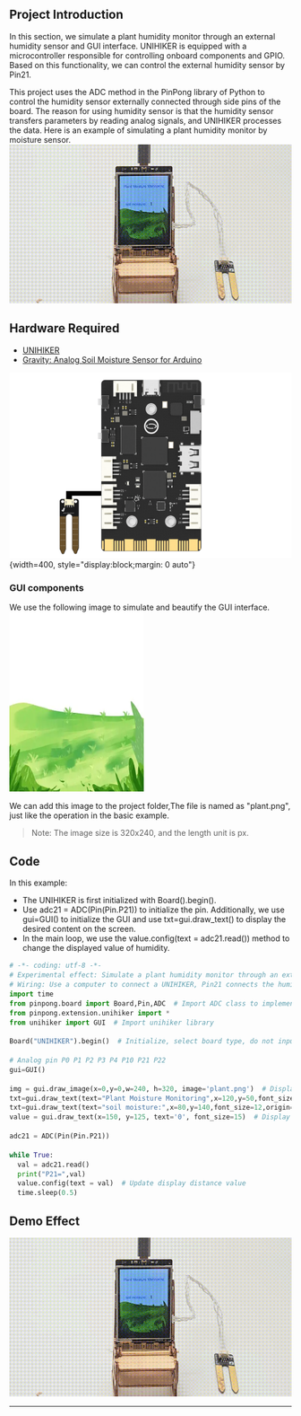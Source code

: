 ## **Project Introduction**
In this section, we simulate a plant humidity monitor through an external humidity sensor and GUI interface.
UNIHIKER is equipped with a microcontroller responsible for controlling onboard components and GPIO. Based on this functionality, we can control the external humidity sensor by Pin21.   

This project uses the ADC method in the PinPong library of Python to control the humidity sensor externally connected through side pins of the board. The reason for using humidity sensor is that the humidity sensor transfers parameters by reading analog signals, and UNIHIKER processes the data.
Here is an example of simulating a plant humidity monitor by moisture sensor. 
![5-480P[00h00m00s-00h00m06s].gif](img/5_Plant_Moisture_Monitoring/1721282244324-ebb72198-b2f7-4a84-9c99-58dd2f46570c.gif)
## **Hardware Required**

- [UNIHIKER](https://www.dfrobot.com/product-2691.html)
- [Gravity: Analog Soil Moisture Sensor for Arduino](https://www.dfrobot.com/product-599.html)

![湿度.png](img/5_Plant_Moisture_Monitoring/1720428587006-4bbe6af4-89a4-470b-a204-927548288494.png){width=400, style="display:block;margin: 0 auto"}
### **GUI components**
We use the following image to simulate and beautify the GUI interface.
![plant.png](img/5_Plant_Moisture_Monitoring/1720405106239-2bbb6d5e-2b20-42f6-8d11-fc49a03473e2.png)  

We can add this image to the project folder,The file is named as "plant.png", just like the operation in the basic example. 

>Note: The image size is 320x240, and the length unit is px.

## **Code**
In this example:  

- The UNIHIKER is first initialized with Board().begin(). 
- Use adc21 = ADC(Pin(Pin.P21)) to initialize the pin. Additionally, we use gui=GUI() to initialize the GUI and use txt=gui.draw_text() to display the desired content on the screen. 
- In the main loop, we use the value.config(text = adc21.read()) method to change the displayed value of humidity.
```python
# -*- coding: utf-8 -*-
# Experimental effect: Simulate a plant humidity monitor through an external humidity sensor and GUI interface
# Wiring: Use a computer to connect a UNIHIKER, Pin21 connects the humidity sensor
import time
from pinpong.board import Board,Pin,ADC  # Import ADC class to implement analog input
from pinpong.extension.unihiker import *
from unihiker import GUI  # Import unihiker library

Board("UNIHIKER").begin()  # Initialize, select board type, do not input board type for automatic recognition

# Analog pin P0 P1 P2 P3 P4 P10 P21 P22
gui=GUI()

img = gui.draw_image(x=0,y=0,w=240, h=320, image='plant.png')  # Display initial background image as car1
txt=gui.draw_text(text="Plant Moisture Monitoring",x=120,y=50,font_size=12,origin="center",color="#0000FF")
txt=gui.draw_text(text="soil moisture:",x=80,y=140,font_size=12,origin="center",color="#0000FF")
value = gui.draw_text(x=150, y=125, text='0', font_size=15)  # Display initial distance value

adc21 = ADC(Pin(Pin.P21))

while True:
  val = adc21.read()
  print("P21=",val)
  value.config(text = val)  # Update display distance value
  time.sleep(0.5)
```
## **Demo Effect**
![5-480P[00h00m00s-00h00m06s].gif](img/5_Plant_Moisture_Monitoring/1721282244324-ebb72198-b2f7-4a84-9c99-58dd2f46570c.gif)


---
